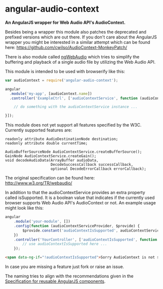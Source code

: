# angular-audio-context

**An AngularJS wrapper for Web Audio API's AudioContext.**

Besides being a wrapper this module also patches the deprecated and prefixed versions which are out
there. If you don't care about the AngularJS wrapper you might be interested in a similar attempt
which can be found here: https://github.com/cwilso/AudioContext-MonkeyPatch/

There is also module called [ngWebAudio](https://github.com/nehz/ngWebAudio) which tries to simplify
the buffering and playback of a single audio file by utilizing the Web Audio API.

This module is intended to be used with browserify like this:

```js
var audioContext = require('angular-audio-context');

angular
  .module('my-app', [audioContext.name])
  .controller('ExampleCtrl', ['audioContextService', function (audioContextService) {

    // do something with the audioContextService instance ...

}]);
```

This module does not yet support all features specified by the W3C. Currently supported features are:

    readonly attribute AudioDestinationNode destination;
    readonly attribute double currentTime;

    AudioBufferSourceNode AudioContextService.createBufferSource();
    GainNode AudioContextService.createGain();
    void decodeAudioData(ArrayBuffer audioData,
                         DecodeSuccessCallback successCallback,
                         optional DecodeErrorCallback errorCallback);

The original specification can be found here: http://www.w3.org/TR/webaudio/

In addition to that the audioContextService provides an extra property called isSupported. It is a
boolean value that indicates if the currently used browser supports Web Audio API's AudioContext or
not. An example usage might look like this:

```js
angular
    .module('your-module', [])
    .config(function (audioContextServiceProvider, $provide) {
        $provide.constant('audioContextIsSupported', audioContextServiceProvider.isSupported);
    })
    .controller('YourController', ['audioContextIsSupported', function (audioContextIsSupported) {
        // use audioContextIsSupported here ...
    });
```

```html
<span data-ng-if="!audioContextIsSupported">Sorry AudioContext is not supported.</span>
```

In case you are missing a feature just fork or raise an issue.

The naming tries to align with the recommendations given in the
[Specification for reusable AngularJS components](https://github.com/angular/angular-component-spec).
